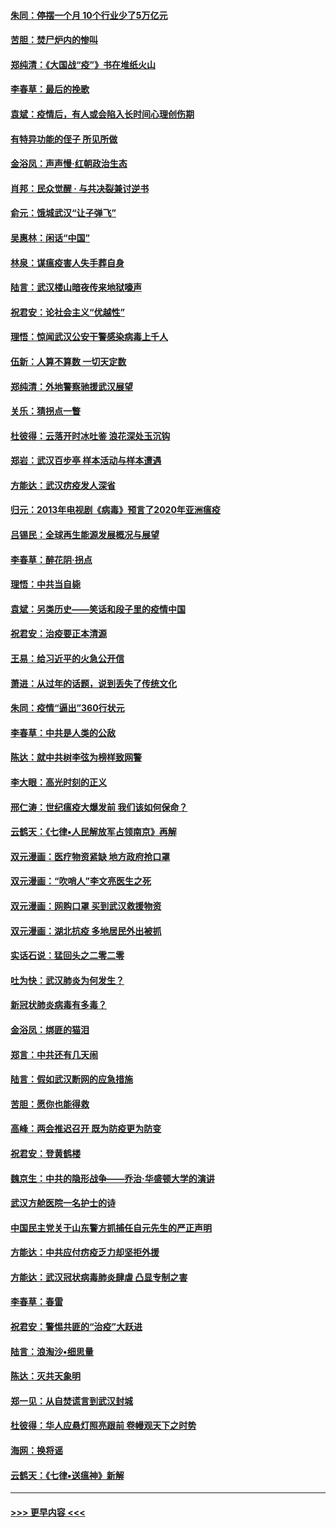 #### [朱同：停摆一个月 10个行业少了5万亿元](../pages/nsc993/n11904498.md?t=02292002) 
#### [苦胆：焚尸炉内的惨叫](../pages/nsc993/n11904479.md?t=02292002) 
#### [郑纯清：《大国战“疫”》书在堆纸火山](../pages/nsc993/n11904450.md?t=02292002) 
#### [李春草：最后的挽歌](../pages/nsc993/n11904441.md?t=02292002) 
#### [袁斌：疫情后，有人或会陷入长时间心理创伤期](../pages/nsc993/n11901514.md?t=02292002) 
#### [有特异功能的侄子 所见所做](../pages/nsc993/n11901154.md?t=02292002) 
#### [金浴凤：声声慢‧红朝政治生态](../pages/nsc993/n11899553.md?t=02292002) 
#### [肖邦：民众觉醒 · 与共决裂兼讨逆书](../pages/nsc993/n11898435.md?t=02292002) 
#### [俞元：饿城武汉“让子弹飞”](../pages/nsc993/n11898344.md?t=02292002) 
#### [吴惠林：闲话“中国”](../pages/nsc993/n11898182.md?t=02292002) 
#### [林泉：谋瘟疫害人失手葬自身](../pages/nsc993/n11897892.md?t=02292002) 
#### [陆言：武汉楼山暗夜传来地狱嚎声](../pages/nsc993/n11897033.md?t=02292002) 
#### [祝君安：论社会主义“优越性”](../pages/nsc993/n11897005.md?t=02292002) 
#### [理悟：惊闻武汉公安干警感染病毒上千人](../pages/nsc993/n11896947.md?t=02292002) 
#### [伍新：人算不算数 一切天定数](../pages/nsc993/n11893372.md?t=02292002) 
#### [郑纯清：外地警察驰援武汉展望](../pages/nsc993/n11893115.md?t=02292002) 
#### [关乐：猜拐点一瞥](../pages/nsc993/n11893020.md?t=02292002) 
#### [杜彼得：云落开时冰吐鉴 浪花深处玉沉钩](../pages/nsc993/n11892107.md?t=02292002) 
#### [郑岩：武汉百步亭 样本活动与样本遭遇](../pages/nsc993/n11892310.md?t=02292002) 
#### [方能达：武汉疠疫发人深省](../pages/nsc993/n11891376.md?t=02292002) 
#### [归元：2013年电视剧《病毒》预言了2020年亚洲瘟疫](../pages/nsc993/n11891126.md?t=02292002) 
#### [吕锡民：全球再生能源发展概况与展望](../pages/nsc993/n11890613.md?t=02292002) 
#### [李春草：醉花阴·拐点](../pages/nsc993/n11890567.md?t=02292002) 
#### [理悟：中共当自毙](../pages/nsc993/n11890559.md?t=02292002) 
#### [袁斌：另类历史——笑话和段子里的疫情中国](../pages/nsc993/n11889243.md?t=02292002) 
#### [祝君安：治疫要正本清源](../pages/nsc993/n11889085.md?t=02292002) 
#### [王易：给习近平的火急公开信](../pages/nsc993/n11888225.md?t=02292002) 
#### [萧进：从过年的话题，说到丢失了传统文化](../pages/nsc993/n11887732.md?t=02292002) 
#### [朱同：疫情“逼出”360行状元](../pages/nsc993/n11887678.md?t=02292002) 
#### [李春草：中共是人类的公敌](../pages/nsc993/n11887656.md?t=02292002) 
#### [陈达：就中共树李弦为榜样致网警](../pages/nsc993/n11887625.md?t=02292002) 
#### [李大眼：高光时刻的正义](../pages/nsc993/n11887585.md?t=02292002) 
#### [邢仁涛：世纪瘟疫大爆发前 我们该如何保命？](../pages/nsc993/n11887535.md?t=02292002) 
#### [云鹤天：《七律▪人民解放军占领南京》再解](../pages/nsc993/n11887524.md?t=02292002) 
#### [双元漫画：医疗物资紧缺 地方政府抢口罩](../pages/nsc993/n11884744.md?t=02292002) 
#### [双元漫画：“吹哨人”李文亮医生之死](../pages/nsc993/n11884705.md?t=02292002) 
#### [双元漫画：网购口罩 买到武汉救援物资](../pages/nsc993/n11884670.md?t=02292002) 
#### [双元漫画：湖北抗疫 多地居民外出被抓](../pages/nsc993/n11884643.md?t=02292002) 
#### [实话石说：猛回头之二零二零](../pages/nsc993/n11883968.md?t=02292002) 
#### [吐为快：武汉肺炎为何发生？](../pages/nsc993/n11882180.md?t=02292002) 
#### [新冠状肺炎病毒有多毒？](../pages/nsc993/n11881790.md?t=02292002) 
#### [金浴凤：绑匪的猫泪](../pages/nsc993/n11880664.md?t=02292002) 
#### [郑言：中共还有几天闹](../pages/nsc993/n11880645.md?t=02292002) 
#### [陆言：假如武汉断网的应急措施](../pages/nsc993/n11880619.md?t=02292002) 
#### [苦胆：愿你也能得救](../pages/nsc993/n11880601.md?t=02292002) 
#### [高峰：两会推迟召开  既为防疫更为防变](../pages/nsc993/n11879977.md?t=02292002) 
#### [祝君安：登黄鹤楼](../pages/nsc993/n11880583.md?t=02292002) 
#### [魏京生：中共的隐形战争——乔治‧华盛顿大学的演讲](../pages/nsc993/n11879765.md?t=02292002) 
#### [武汉方舱医院一名护士的诗](../pages/nsc993/n11878480.md?t=02292002) 
#### [中国民主党关于山东警方抓捕任自元先生的严正声明](../pages/nsc993/n11877506.md?t=02292002) 
#### [方能达：中共应付疠疫乏力却坚拒外援](../pages/nsc993/n11877497.md?t=02292002) 
#### [方能达：武汉冠状病毒肺炎肆虐 凸显专制之害](../pages/nsc993/n11877475.md?t=02292002) 
#### [李春草：春雷](../pages/nsc993/n11876287.md?t=02292002) 
#### [祝君安：警惕共匪的“治疫”大跃进](../pages/nsc993/n11876084.md?t=02292002) 
#### [陆言：浪淘沙•细思量](../pages/nsc993/n11876071.md?t=02292002) 
#### [陈达：灭共天象明](../pages/nsc993/n11876063.md?t=02292002) 
#### [郑一见：从自焚谎言到武汉封城](../pages/nsc993/n11875621.md?t=02292002) 
#### [杜彼得：华人应悬灯照亮跟前 卷幔观天下之时势](../pages/nsc993/n11874822.md?t=02292002) 
#### [海网：换将谣](../pages/nsc993/n11873712.md?t=02292002) 
#### [云鹤天：《七律▪送瘟神》新解](../pages/nsc993/n11873598.md?t=02292002) 

----
#### [ >>> 更早内容 <<< ](../indexes/nsc993-earlier.md)
